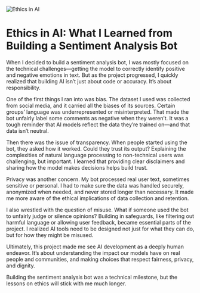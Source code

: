 ![Ethics in AI](https://media.sproutsocial.com/uploads/2023/08/AI-ethics-Final.png)

# Ethics in AI: What I Learned from Building a Sentiment Analysis Bot

When I decided to build a sentiment analysis bot, I was mostly focused on the technical challenges—getting the model to correctly identify positive and negative emotions in text. But as the project progressed, I quickly realized that building AI isn’t just about code or accuracy. It’s about responsibility.

One of the first things I ran into was bias. The dataset I used was collected from social media, and it carried all the biases of its sources. Certain groups’ language was underrepresented or misinterpreted. That made the bot unfairly label some comments as negative when they weren’t. It was a tough reminder that AI models reflect the data they’re trained on—and that data isn’t neutral.

Then there was the issue of transparency. When people started using the bot, they asked how it worked. Could they trust its output? Explaining the complexities of natural language processing to non-technical users was challenging, but important. I learned that providing clear disclaimers and sharing how the model makes decisions helps build trust.

Privacy was another concern. My bot processed real user text, sometimes sensitive or personal. I had to make sure the data was handled securely, anonymized when needed, and never stored longer than necessary. It made me more aware of the ethical implications of data collection and retention.

I also wrestled with the question of misuse. What if someone used the bot to unfairly judge or silence opinions? Building in safeguards, like filtering out harmful language or allowing user feedback, became essential parts of the project. I realized AI tools need to be designed not just for what they can do, but for how they might be misused.

Ultimately, this project made me see AI development as a deeply human endeavor. It’s about understanding the impact our models have on real people and communities, and making choices that respect fairness, privacy, and dignity.

Building the sentiment analysis bot was a technical milestone, but the lessons on ethics will stick with me much longer.

